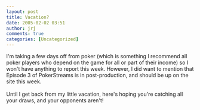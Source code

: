 ```yaml
---
layout: post
title: Vacation?
date: 2005-02-02 03:51
author: jrj
comments: true
categories: [Uncategorized]
---
```

I'm taking a few days off from poker (which is something I recommend all poker players who depend on the game for all or part of their income) so I won't have anything to report this week. However, I did want to mention that Episode 3 of PokerStreams is in post-production, and should be up on the site this week.<br /><br />Until I get back from my little vacation, here's hoping you're catching all your draws, and your opponents aren't!
